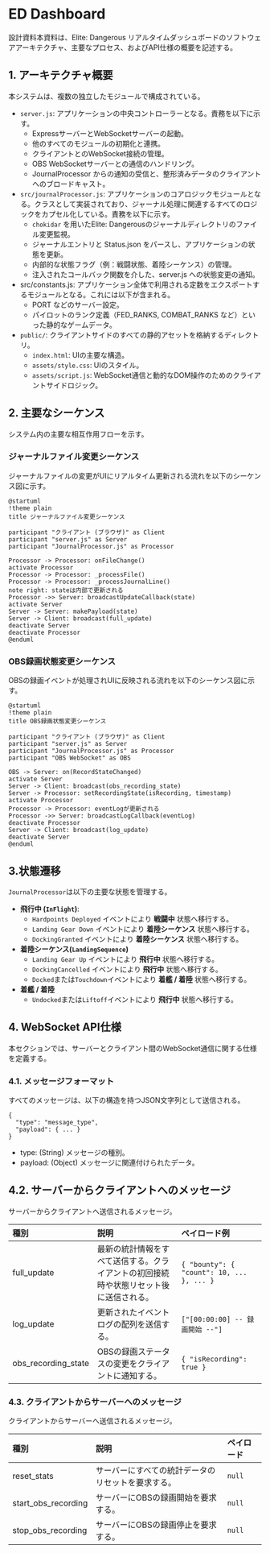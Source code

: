 # ED Dashboard

設計資料本資料は、Elite: Dangerous リアルタイムダッシュボードのソフトウェアアーキテクチャ、主要なプロセス、およびAPI仕様の概要を記述する。

## 1. アーキテクチャ概要

本システムは、複数の独立したモジュールで構成されている。

- `server.js`: アプリケーションの中央コントローラーとなる。責務を以下に示す。
  - ExpressサーバーとWebSocketサーバーの起動。
  - 他のすべてのモジュールの初期化と連携。
  - クライアントとのWebSocket接続の管理。
  - OBS WebSocketサーバーとの通信のハンドリング。
  - JournalProcessor からの通知の受信と、整形済みデータのクライアントへのブロードキャスト。
- `src/journalProcessor.js`: アプリケーションのコアロジックモジュールとなる。クラスとして実装されており、ジャーナル処理に関連するすべてのロジックをカプセル化している。責務を以下に示す。
  - `chokidar` を用いたElite: Dangerousのジャーナルディレクトリのファイル変更監視。
  - ジャーナルエントリと Status.json をパースし、アプリケーションの状態を更新。
  - 内部的な状態フラグ（例：戦闘状態、着陸シーケンス）の管理。
  - 注入されたコールバック関数を介した、server.js への状態変更の通知。
- src/constants.js: アプリケーション全体で利用される定数をエクスポートするモジュールとなる。これには以下が含まれる。
  - PORT などのサーバー設定。
  - パイロットのランク定義（FED_RANKS, COMBAT_RANKS など）といった静的なゲームデータ。
- `public/`: クライアントサイドのすべての静的アセットを格納するディレクトリ。
  - `index.html`: UIの主要な構造。
  - `assets/style.css`: UIのスタイル。
  - `assets/script.js`: WebSocket通信と動的なDOM操作のためのクライアントサイドロジック。

## 2. 主要なシーケンス

システム内の主要な相互作用フローを示す。

### ジャーナルファイル変更シーケンス

ジャーナルファイルの変更がUIにリアルタイム更新される流れを以下のシーケンス図に示す。

```plantuml
@startuml
!theme plain
title ジャーナルファイル変更シーケンス

participant "クライアント (ブラウザ)" as Client
participant "server.js" as Server
participant "JournalProcessor.js" as Processor

Processor -> Processor: onFileChange()
activate Processor
Processor -> Processor: _processFile()
Processor -> Processor: _processJournalLine()
note right: stateは内部で更新される
Processor ->> Server: broadcastUpdateCallback(state)
activate Server
Server -> Server: makePayload(state)
Server -> Client: broadcast(full_update)
deactivate Server
deactivate Processor
@enduml
```

### OBS録画状態変更シーケンス

OBSの録画イベントが処理されUIに反映される流れを以下のシーケンス図に示す。

```plantuml
@startuml
!theme plain
title OBS録画状態変更シーケンス

participant "クライアント (ブラウザ)" as Client
participant "server.js" as Server
participant "JournalProcessor.js" as Processor
participant "OBS WebSocket" as OBS

OBS -> Server: on(RecordStateChanged)
activate Server
Server -> Client: broadcast(obs_recording_state)
Server -> Processor: setRecordingState(isRecording, timestamp)
activate Processor
Processor -> Processor: eventLogが更新される
Processor ->> Server: broadcastLogCallback(eventLog)
deactivate Processor
Server -> Client: broadcast(log_update)
deactivate Server
@enduml
```

## 3.状態遷移
`JournalProcessor`は以下の主要な状態を管理する。

- **飛行中 (`InFlight`)**:
    - `Hardpoints Deployed` イベントにより **戦闘中** 状態へ移行する。
    - `Landing Gear Down` イベントにより **着陸シーケンス** 状態へ移行する。
    - `DockingGranted` イベントにより **着陸シーケンス** 状態へ移行する。
- **着陸シーケンス(`LandingSequence`)**
    - `Landing Gear Up` イベントにより **飛行中** 状態へ移行する。
    - `DockingCancelled` イベントにより **飛行中** 状態へ移行する。
    - `Docked`または`Touchdown`イベントにより **着艦 / 着陸** 状態へ移行する。
- **着艦 / 着陸**
    - `Undocked`または`Liftoff`イベントにより **飛行中** 状態へ移行する。

## 4. WebSocket API仕様

本セクションでは、サーバーとクライアント間のWebSocket通信に関する仕様を定義する。

### 4.1. メッセージフォーマット
すべてのメッセージは、以下の構造を持つJSON文字列として送信される。

```
{
  "type": "message_type",
  "payload": { ... }
}
```
- type: (String) メッセージの種別。
- payload: (Object) メッセージに関連付けられたデータ。

## 4.2. サーバーからクライアントへのメッセージ

サーバーからクライアントへ送信されるメッセージ。

| 種別| 説明| ペイロード例 | 
|:--- |:---|:---|
| full_update | 最新の統計情報をすべて送信する。クライアントの初回接続時や状態リセット後に送信される。| `{ "bounty": { "count": 10, ... }, ... }` |
| log_update | 更新されたイベントログの配列を送信する。| `["[00:00:00] -- 録画開始 --"]`|
| obs_recording_state | OBSの録画ステータスの変更をクライアントに通知する。 | `{ "isRecording": true }`| 

### 4.3. クライアントからサーバーへのメッセージ

クライアントからサーバーへ送信されるメッセージ。

| 種別 | 説明 | ペイロード |
|:--- |:---|:---|
| reset_stats | サーバーにすべての統計データのリセットを要求する。 | `null` |
| start_obs_recording | サーバーにOBSの録画開始を要求する。 | `null` |
| stop_obs_recording | サーバーにOBSの録画停止を要求する。 | `null` |